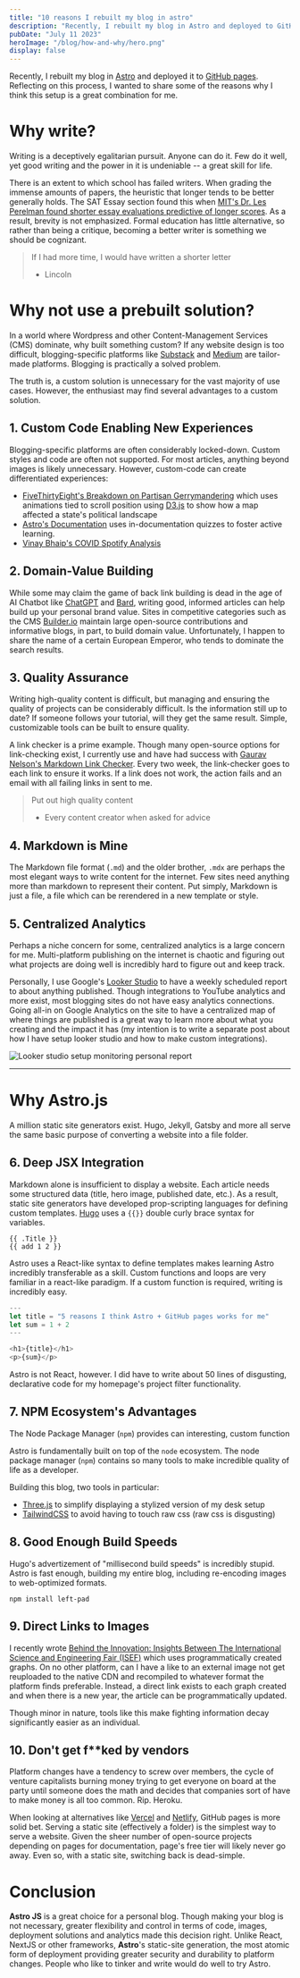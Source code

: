 ```yaml
---
title: "10 reasons I rebuilt my blog in astro"
description: "Recently, I rebuilt my blog in Astro and deployed to GitHub pages. Reflecting on this process, I wanted to share some of the reasons why I think this setup is a great combination for me."
pubDate: "July 11 2023"
heroImage: "/blog/how-and-why/hero.png"
display: false
---
```


Recently, I rebuilt my blog in [Astro](https://astro.build) and deployed it to [GitHub pages](https://pages.github.com/). Reflecting on this process, I wanted to share some of the reasons why I think this setup is a great combination for me.

# Why write?

Writing is a deceptively egalitarian pursuit. Anyone can do it. Few do it well, yet good writing and the power in it is undeniable -- a great skill for life.

There is an extent to which school has failed writers. When grading the immense amounts of papers, the heuristic that longer tends to be better generally holds. The SAT Essay section found this when [MIT's Dr. Les Perelman found shorter essay evaluations predictive of longer scores](https://www.nytimes.com/2005/05/04/education/sat-essay-test-rewards-length-and-ignores-errors.html). As a result, brevity is not emphasized. Formal education has little alternative, so rather than being a critique, becoming a better writer is something we should be cognizant.

> If I had more time, I would have written a shorter letter
>
> - Lincoln

# Why not use a prebuilt solution?

In a world where Wordpress and other Content-Management Services (CMS) dominate, why built something custom? If any website design is too difficult, blogging-specific platforms like [Substack](https://substack.com) and [Medium](https://medium.com) are tailor-made platforms. Blogging is practically a solved problem.

The truth is, a custom solution is unnecessary for the vast majority of use cases. However, the enthusiast may find several advantages to a custom solution.

## 1. Custom Code Enabling New Experiences

Blogging-specific platforms are often considerably locked-down. Custom styles and code are often not supported. For most articles, anything beyond images is likely unnecessary. However, custom-code can create differentiated experiences:

- [FiveThirtyEight's Breakdown on Partisan Gerrymandering](https://projects.fivethirtyeight.com/partisan-gerrymandering-north-carolina/) which uses animations tied to scroll position using [D3.js](https://d3js.org) to show how a map affected a state's political landscape
- [Astro's Documentation](https://docs.astro.build/en/getting-started/) uses in-documentation quizzes to foster active learning.
- [Vinay Bhaip's COVID Spotify Analysis](https://vinaybhaip.com/blog/2020/08/22/spotify-artist-viz)

## 2. Domain-Value Building

While some may claim the game of back link building is dead in the age of AI Chatbot like [ChatGPT](https://chat.openai.com) and [Bard](https://bard.google.com), writing good, informed articles can help build up your personal brand value. Sites in competitive categories such as the CMS [Builder.io](https://builder.io) maintain large open-source contributions and informative blogs, in part, to build domain value. Unfortunately, I happen to share the name of a certain European Emperor, who tends to dominate the search results.

## 3. Quality Assurance

Writing high-quality content is difficult, but managing and ensuring the quality of projects can be considerably difficult. Is the information still up to date? If someone follows your tutorial, will they get the same result. Simple, customizable tools can be built to ensure quality.

A link checker is a prime example. Though many open-source options for link-checking exist, I currently use and have had success with [Gaurav Nelson's Markdown Link Checker](https://github.com/marketplace/actions/markdown-link-check). Every two week, the link-checker goes to each link to ensure it works. If a link does not work, the action fails and an email with all failing links in sent to me.

> Put out high quality content
>
> - Every content creator when asked for advice

## 4. Markdown is Mine

The Markdown file format (`.md`) and the older brother, `.mdx` are perhaps the most elegant ways to write content for the internet. Few sites need anything more than markdown to represent their content. Put simply, Markdown is just a file, a file which can be rerendered in a new template or style.

## 5. Centralized Analytics

Perhaps a niche concern for some, centralized analytics is a large concern for me. Multi-platform publishing on the internet is chaotic and figuring out what projects are doing well is incredibly hard to figure out and keep track.

Personally, I use Google's [Looker Studio](https://lookerstudio.google.com) to have a weekly scheduled report to about anything published. Though integrations to YouTube analytics and more exist, most blogging sites do not have easy analytics connections. Going all-in on Google Analytics on the site to have a centralized map of where things are published is a great way to learn more about what you creating and the impact it has (my intention is to write a separate post about how I have setup looker studio and how to make custom integrations).

![Looker studio setup monitoring personal report](/blog/how-and-why/looker-studio.png)

---

# Why Astro.js

A million static site generators exist. Hugo, Jekyll, Gatsby and more all serve the same basic purpose of converting a website into a file folder.

## 6. Deep JSX Integration

Markdown alone is insufficient to display a website. Each article needs some structured data (title, hero image, published date, etc.). As a result, static site generators have developed prop-scripting languages for defining custom templates. [Hugo](https://gohugo.io) uses a `{{}}` double curly brace syntax for variables.

```
{{ .Title }}
{{ add 1 2 }}
```

Astro uses a React-like syntax to define templates makes learning Astro incredibly transferable as a skill. Custom functions and loops are very familiar in a react-like paradigm. If a custom function is required, writing is incredibly easy.

```javascript
---
let title = "5 reasons I think Astro + GitHub pages works for me"
let sum = 1 + 2
---

<h1>{title}</h1>
<p>{sum}</p>
```

Astro is not React, however. I did have to write about 50 lines of disgusting, declarative code for my homepage's project filter functionality.

## 7. NPM Ecosystem's Advantages

The Node Package Manager (`npm`) provides can interesting, custom function

Astro is fundamentally built on top of the `node` ecosystem. The node package manager (`npm`) contains so many tools to make incredible quality of life as a developer.

Building this blog, two tools in particular:

- [Three.js](https:/threejs.org) to simplify displaying a stylized version of my desk setup
- [TailwindCSS](https://tailwindcss.com) to avoid having to touch raw css (raw css is disgusting)

## 8. Good Enough Build Speeds

Hugo's advertizement of "millisecond build speeds" is incredibly stupid. Astro is fast enough, building my entire blog, including re-encoding images to web-optimized formats.

```console
npm install left-pad
```

## 9. Direct Links to Images

I recently wrote [Behind the Innovation: Insights Between The International Science and Engineering Fair (ISEF)](/blog/isef-analysis) which uses programmatically created graphs. On no other platform, can I have a like to an external image not get reuploaded to the native CDN and recompiled to whatever format the platform finds preferable. Instead, a direct link exists to each graph created and when there is a new year, the article can be programmatically updated.

Though minor in nature, tools like this make fighting information decay significantly easier as an individual.

## 10. Don't get f\*\*ked by vendors

Platform changes have a tendency to screw over members, the cycle of venture capitalists burning money trying to get everyone on board at the party until someone does the math and decides that companies sort of have to make money is all too common. Rip. Heroku.

When looking at alternatives like [Vercel](https://vercel.com) and [Netlify](https://www.netlify.com/), GitHub pages is more solid bet. Serving a static site (effectively a folder) is the simplest way to serve a website. Given the sheer number of open-source projects depending on pages for documentation, page's free tier will likely never go away. Even so, with a static site, switching back is dead-simple.

# Conclusion

**Astro JS** is a great choice for a personal blog. Though making your blog is not necessary, greater flexibility and control in terms of code, images, deployment solutions and analytics made this decision right. Unlike React, NextJS or other frameworks, **Astro**'s static-site generation, the most atomic form of deployment providing greater security and durability to platform changes. People who like to tinker and write would do well to try Astro.

